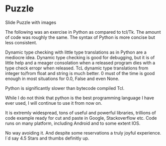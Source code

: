 # Puzzle
Slide Puzzle with images


The following was an exercise in Python as compared to tcl/Tk. The amount of code 
was roughly the same. The syntax of Python is more concise but less consistent.

Dynamic type checking with little type translations as in Python are a mediocre idea.
Dynamic type checking is good for debugging, but it is of little help and a meager consolation when a released 
program dies with a type check erropr when released. TcL dynamic type translations from integer 
to/from float and string is much better. 0 must of the time is good enough in most situations for 0.0, False
and even None.

Python is significantly slower than bytecode compiled Tcl.

While I do not think that python is the best programming language I have ever used, I will continue to use it from now on.

It is extremly widespread, tons of useful and powerful libraries, trillions of code example ready for cut and paste 
in Google, Stackoverflow etc. Code runs on many platform, including Android and to some extent IOS.

No way avoiding it. And despite some reservations a truly joyful experience. I´d say 4.5 Stars and thumbs definitly up.
